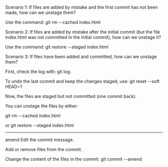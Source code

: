 Scenario 1: If files are added by mistake and the first commit has not been made, how can we unstage them?

Use the command: git rm --cached index.html

Scenario 2: If files are added by mistake after the initial commit (but the file index.html was not committed in the initial commit), how can we unstage it?

Use the command: git restore --staged index.html

Scenario 3: If files have been added and committed, how can we unstage them?

First, check the log with: git log.

To undo the last commit and keep the changes staged, use:
git reset --soft HEAD~1

Now, the files are staged but not committed (one commit back).

You can unstage the files by either:

git rm --cached index.html

or git restore --staged index.html

___________________________________
amend
Edit the commit message.

Add or remove files from the commit.

Change the content of the files in the commit.
git commit --amend

